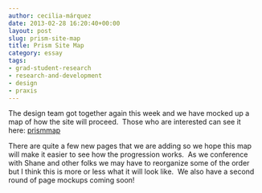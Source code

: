 ```yaml
---
author: cecilia-márquez
date: 2013-02-28 16:20:40+00:00
layout: post
slug: prism-site-map
title: Prism Site Map
category: essay
tags:
- grad-student-research
- research-and-development
- design
- praxis
---
```


The design team got together again this week and we have mocked up a map of how the site will proceed.  Those who are interested can see it here: [prismmap](http://static.scholarslab.org/wp-content/uploads/2013/02/prismmap.pdf)

There are quite a few new pages that we are adding so we hope this map will make it easier to see how the progression works.  As we conference with Shane and other folks we may have to reorganize some of the order but I think this is more or less what it will look like.  We also have a second round of page mockups coming soon!
